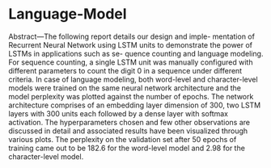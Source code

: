 # Language-Model
Abstract—The following report details our design and imple- mentation of Recurrent Neural Network using LSTM units to demonstrate the power of LSTMs in applications such as se- quence counting and language modeling. For sequence counting, a single LSTM unit was manually configured with different parameters to count the digit 0 in a sequence under different criteria. In case of language modeling, both word-level and character-level models were trained on the same neural network architecture and the model perplexity was plotted against the number of epochs. The network architecture comprises of an embedding layer dimension of 300, two LSTM layers with 300 units each followed by a dense layer with softmax activation. The hyperparameters chosen and few other observations are discussed in detail and associated results have been visualized through various plots. The perplexity on the validation set after 50 epochs of training came out to be 182.6 for the word-level model and 2.98 for the character-level model.
